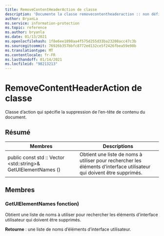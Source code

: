 ```yaml
---
title: RemoveContentHeaderAction de classe
description: 'Documente la classe removecontentheaderaction :: non définie du kit de développement logiciel (SDK) Microsoft Information Protection (MIP).'
author: BryanLa
ms.service: information-protection
ms.topic: reference
ms.author: bryanla
ms.date: 01/13/2021
ms.openlocfilehash: 1f8e6ee1898aa4f575d255d33ba23208acc47c3b
ms.sourcegitcommit: 76926b357bbfc8772ed132ce5f2426fbea59e98b
ms.translationtype: MT
ms.contentlocale: fr-FR
ms.lasthandoff: 01/14/2021
ms.locfileid: "98213213"
---
```

# <a name="class-removecontentheaderaction"></a>RemoveContentHeaderAction de classe 
Classe d’action qui spécifie la suppression de l’en-tête de contenu du document.
  
## <a name="summary"></a>Résumé
 Membres                        | Descriptions                                
--------------------------------|---------------------------------------------
public const std :: Vector \<std::string\>& GetUIElementNames ()  |  Obtient une liste de noms à utiliser pour rechercher les éléments d’interface utilisateur qui doivent être supprimés.
  
## <a name="members"></a>Membres
  
### <a name="getuielementnames-function"></a>GetUIElementNames fonction)
Obtient une liste de noms à utiliser pour rechercher les éléments d’interface utilisateur qui doivent être supprimés.

  
**Retourne** : une liste de noms d’éléments d’interface utilisateur.
